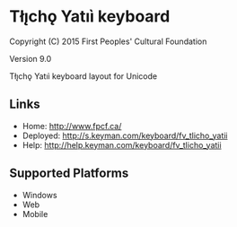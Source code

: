 Tłı̨chǫ Yatıı̀ keyboard
======================

Copyright (C) 2015 First Peoples' Cultural Foundation

Version 9.0

Tłı̨chǫ Yatıı̀ keyboard layout for Unicode

Links
-----

 * Home:     <http://www.fpcf.ca/>
 * Deployed: <http://s.keyman.com/keyboard/fv_tlicho_yatii>
 * Help:     <http://help.keyman.com/keyboard/fv_tlicho_yatii>
 
Supported Platforms
-------------------

 * Windows
 * Web
 * Mobile
